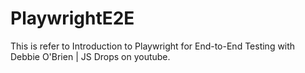 # PlaywrightE2E
This is refer to Introduction to Playwright for End-to-End Testing with Debbie O'Brien | JS Drops on youtube.
